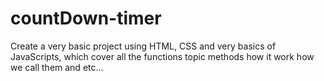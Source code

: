 # countDown-timer
Create a very basic project using HTML, CSS and very basics of JavaScripts, which cover all the functions topic methods how it work how we call them and etc...
